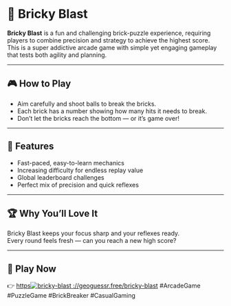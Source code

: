 # 🧱 Bricky Blast

**Bricky Blast** is a fun and challenging brick-puzzle experience, requiring players to combine precision and strategy to achieve the highest score.  
This is a super addictive arcade game with simple yet engaging gameplay that tests both agility and planning.

---

## 🎮 How to Play
- Aim carefully and shoot balls to break the bricks.
- Each brick has a number showing how many hits it needs to break.
- Don’t let the bricks reach the bottom — or it’s game over!

---

## 🌟 Features
- Fast-paced, easy-to-learn mechanics  
- Increasing difficulty for endless replay value  
- Global leaderboard challenges  
- Perfect mix of precision and quick reflexes  

---

## 🏆 Why You’ll Love It
Bricky Blast keeps your focus sharp and your reflexes ready.  
Every round feels fresh — can you reach a new high score?

---

## 🔗 Play Now
👉 [https![bricky-blast](https://github.com/user-attachments/assets/32eba7b1-c71f-4ba9-9bd9-3cb4d270d528)
://geoguessr.free/bricky-blast](https://geoguessr.free/bricky-blast)
#ArcadeGame #PuzzleGame #BrickBreaker #CasualGaming
